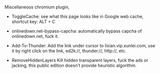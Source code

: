 Miscellaneous chromium plugin,

* ToggleCache:
   see what this page looks like in Google web cache, shortcut key: ALT + C

* onlinedown.net-bypass-capcha:
   automatically bypass capcha of onlinedown.net, fuck it.

* Add-To-Thunder:
   Add the link under cursor to lixian.vip.xunlei.com, use it by right click on the link, ed2k://, thunder://, http://, etc.

* RemoveHiddenLayers
   Kill hidden transparent layers, fuck the ads or jacking, this public edition doesn't provide heuristic algorithm.
